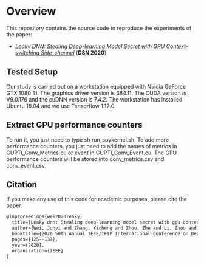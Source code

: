 # Overview
This repository contains the source code to reproduce the experiments of the paper:
- [_Leaky DNN: Stealing Deep-learning Model Secret with GPU Context-switching Side-channel_][paper] (__DSN 2020__)

## Tested Setup
Our study is carried out on a workstation equipped with Nvidia GeForce GTX 1080 TI. 
The graphics driver version is 384.11. 
The CUDA version is V9.0.176 and the cuDNN version is 7.4.2. 
The workstation has installed Ubuntu 16.04 and we use Tensorflow 1.12.0.

## Extract GPU performance counters
To run it, you just need to type sh run_spykernel.sh.
To add more performance counters, you just need to add the names of metrics in CUPTI_Conv_Metrics.cu or event in CUPTI_Conv_Event.cu. 
The GPU performance counters will be stored into conv_metrics.csv and conv_event.csv.

## Citation

If you make any use of this code for academic purposes, please cite the paper:

```tex
@inproceedings{wei2020leaky,
  title={Leaky dnn: Stealing deep-learning model secret with gpu context-switching side-channel},
  author={Wei, Junyi and Zhang, Yicheng and Zhou, Zhe and Li, Zhou and Al Faruque, Mohammad Abdullah},
  booktitle={2020 50th Annual IEEE/IFIP International Conference on Dependable Systems and Networks (DSN)},
  pages={125--137},
  year={2020},
  organization={IEEE}
}
```

[paper]: https://ieeexplore.ieee.org/stamp/stamp.jsp?tp=&arnumber=9153424
[lines]: https://github.com/yichez16/LeakyDNN_cupti_profiler/blob/master/examples/CUPTI_Conv.cu#L149-L207
